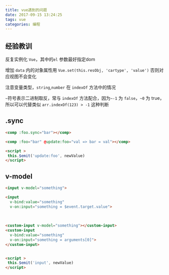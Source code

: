 ```yaml
---
title: vue遇到的问题
date: 2017-09-15 13:24:25
tags: vue
categories: 编程
---
```


## 经验教训

反复实例化 `Vue`，其中的`el` 参数最好指定dom 

增加 `data` 内的对象属性用 `Vue.set(this.resObj, 'cartype', 'value')`
否则对应视图不会变化

注意变量类型，`string`,`number` 在 `indexOf` 方法中的情况

`~`符号表示二进制取反，常与 `indexOf` 方法配合，因为`~-1` 为 `false`，`~0` 为 true，所以可以代替类似 `arr.indexOf(123) > -1`  这种判断 

## .sync
```html
<comp :foo.sync="bar"></comp>

<comp :foo="bar" @update:foo="val => bar = val"></comp>

<script >
 this.$emit('update:foo', newValue)
</script>

```

## v-model 
```html
<input v-model="something">

<input
  v-bind:value="something"
  v-on:input="something = $event.target.value">
 
 
 
<custom-input v-model="something"></custom-input>
<custom-input
  v-bind:value="something"
  v-on:input="something = arguments[0]">
</custom-input>


<script >
 this.$emit('input', newValue)
</script>
```